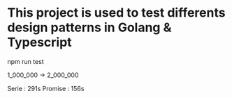 # This project is used to test differents design patterns in Golang & Typescript

npm run test

1_000_000 -> 2_000_000

Serie : 291s
Promise : 156s

